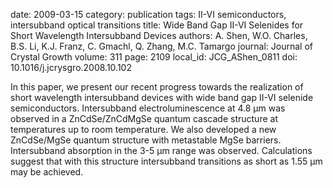 date: 2009-03-15
category: publication
tags: II-VI semiconductors, intersubband optical transitions
title: Wide Band Gap II-VI Selenides for Short Wavelength Intersubband Devices
authors: A. Shen, W.O. Charles, B.S. Li, K.J. Franz, C. Gmachl, Q. Zhang, M.C. Tamargo
journal: Journal of Crystal Growth
volume: 311
page: 2109
local_id: JCG_AShen_0811
doi: 10.1016/j.jcrysgro.2008.10.102

In this paper, we present our recent progress towards the realization of short
wavelength intersubband devices with wide band gap II-VI selenide
semiconductors. Intersubband electroluminescence at 4.8 μm was observed in a
ZnCdSe/ZnCdMgSe quantum cascade structure at temperatures up to room
temperature. We also developed a new ZnCdSe/MgSe quantum structure with
metastable MgSe barriers. Intersubband absorption in the 3-5 μm range was
observed. Calculations suggest that with this structure intersubband transitions
as short as 1.55 μm may be achieved.